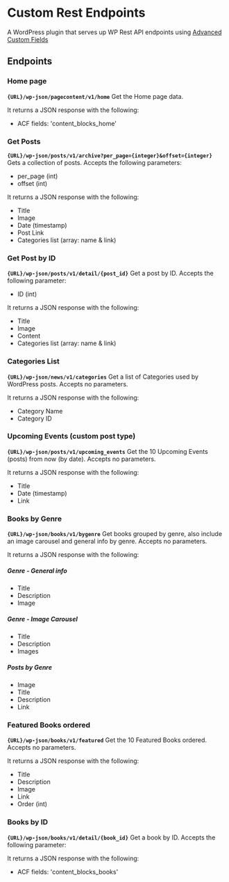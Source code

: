 # Custom Rest Endpoints

A WordPress plugin that serves up WP Rest API endpoints using [Advanced Custom Fields](https://www.advancedcustomfields.com)

## Endpoints

### Home page
**`{URL}/wp-json/pagecontent/v1/home`**
Get the Home page data.

It returns a JSON response with the following:
- ACF fields: 'content_blocks_home'

### Get Posts
**`{URL}/wp-json/posts/v1/archive?per_page={integer}&offset={integer}`**
Gets a collection of posts. Accepts the following parameters:
- per_page (int)
- offset (int)

It returns a JSON response with the following:
- Title
- Image
- Date (timestamp)
- Post Link
- Categories list (array: name & link)

### Get Post by ID
**`{URL}/wp-json/posts/v1/detail/{post_id}`**
Get a post by ID. Accepts the following parameter:
- ID (int)

It returns a JSON response with the following:
- Title
- Image
- Content
- Categories list (array: name & link)

### Categories List
**`{URL}/wp-json/news/v1/categories`**
Get a list of Categories used by WordPress posts. Accepts no parameters.

It returns a JSON response with the following:
- Category Name
- Category ID

### Upcoming Events (custom post type)
**`{URL}/wp-json/posts/v1/upcoming_events`**
Get the 10 Upcoming Events (posts) from now (by date). Accepts no parameters.

It returns a JSON response with the following:
- Title
- Date (timestamp)
- Link

### Books by Genre
**`{URL}/wp-json/books/v1/bygenre`**
Get books grouped by genre, also include an image carousel and general info by genre. Accepts no parameters.

It returns a JSON response with the following:
##### Genre - General info
- Title
- Description
- Image

##### Genre - Image Carousel
- Title
- Description
- Images

##### Posts by Genre
- Image
- Title
- Description
- Link

### Featured Books ordered
**`{URL}/wp-json/books/v1/featured`**
Get the 10 Featured Books ordered. Accepts no parameters.

It returns a JSON response with the following:
- Title
- Description
- Image
- Link
- Order (int)

### Books by ID
**`{URL}/wp-json/books/v1/detail/{book_id}`**
Get a book by ID. Accepts the following parameter:

It returns a JSON response with the following:
- ACF fields: 'content_blocks_books'